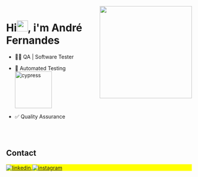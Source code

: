 <img align="right" height="250em" src="https://images2.alphacoders.com/119/thumbbig-119152.webp"/>
<h1 align="left">Hi<img src="https://raw.githubusercontent.com/kaueMarques/kaueMarques/master/hi.gif" height="30px">, i'm André Fernandes</h1>


- 👨‍💻 QA | Software Tester 

- 🚀 Automated Testing <img width="100em" align="center" src="https://miro.medium.com/max/806/1*NvPgYjeU1dR4cDlYOBsszA.png" alt="cypress"/>

- ✅ Quality Assurance

<!--

-->

<br><br>

## Contact

<p align="left" style="background:yellow">
<a href="https://www.linkedin.com/in/andre-pertence/" target="_blank">
  <img align="center" src="https://img.shields.io/badge/-andrefspx-05122A?style=flat&logo=linkedin" alt="linkedin"/>
</a>
<a href="https://www.instagram.com/andrefssp/" target="_blank">
 <img align="center" src="https://img.shields.io/badge/-andrefspx-05122A?style=flat&logo=instagram" alt="instagram"/>
</a>
</p>

<!--
